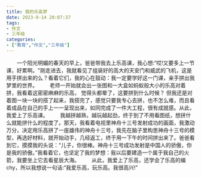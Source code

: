 ```yaml
---
title: 我的乐高梦
date: 2023-9-14 20:07:37
tags:
- 作文
- 三年级
categories:
- ["教育","作文","三年级"]
---
```

&emsp;&emsp;一个阳光明媚的春天的早上，爸爸带我去上乐高课，我心想:“哎!又要多上一节课，好累啊。"刚走进去，我就看见了组装好的高大的天安门和威武的飞机，这是用手拼出来的么？看着它们，我的心在鼓动：我一定要学好这一门课，亲手拼出我梦里的世界。
&emsp;&emsp;老师一开始就会出一张图和一大盒如蚂蚁般大小的乐高对着拼，我看着这密密麻麻的乐高， 觉得头都晕了，这要拼到什么时候？ 但我还是对着图一块一块的搭了起来，我搭完了，感觉只要我专心去拼，也不怎么难，而且看着成品在自己的手上一一呈现出来，如同完成了一件大工程，很有成就感。从此，我爱上了乐高课。
&emsp;&emsp;我越拼越熟，越玩越起劲，终于到了不用看图纸，想拼什么就能拼什么的程度了。那天，我看着电视里神舟十三号发射成功的画面，我激动万分，决定用乐高拼了一座雄伟的神舟十三号，我先在脑子里构思神舟十三号的模型，再选好材料，就开始动手，几经返工，终于用一下午的时间拼出来了。爸爸看到它，摸摸我的头说：“儿子，你很棒。神舟十三号成功发射是中国人的骄傲，你是我的骄傲。”我看着它，也坚定了我的梦想：我以后要建造一个属于我自己的火箭，我要坐上它去看星辰大海。
&emsp;&emsp;从此，我爱上了乐高，还学会了乐高的编chy，所以我想说一句话:“我爱乐高，玩乐高。我很高兴!”